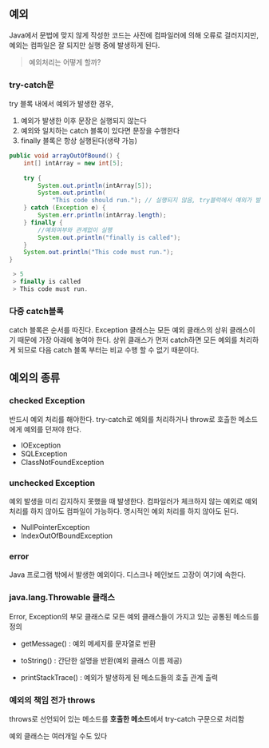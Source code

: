 ## 예외

Java에서 문법에 맞지 않게 작성한 코드는 사전에 컴파일러에 의해 오류로 걸러지지만, 예외는 컴파일은 잘 되지만 실행 중에 발생하게 된다.

> 예외처리는 어떻게 할까?

### try-catch문

try 블록 내에서 예외가 발생한 경우,

1. 예외가 발생한 이후 문장은 실행되지 않는다
2. 예외와 일치하는 catch 블록이 있다면 문장을 수행한다
3. finally 블록은 항상 실행된다(생략 가능)

```java
public void arrayOutOfBound() {
    int[] intArray = new int[5];
    
    try {
        System.out.println(intArray[5]);
        System.out.println(
            "This code should run."); // 실행되지 않음, try블럭에서 예외가 발생할 경우, 예외 발생 위치 이후의 문장들은 수행되지 않는다.
    } catch (Exception e) {
        System.err.println(intArray.length);
    } finally {
        //예외여부와 관계없이 실행
        System.out.println("finally is called");
    }
    System.out.println("This code must run.");
}
```

```java
 > 5
 > finally is called
 > This code must run.
```

### 다중 catch블록

catch 블록은 순서를 따진다. Exception 클래스는 모든 예외 클래스의 상위 클래스이기 때문에 가장 아래에 놓여야 한다. 상위 클래스가 먼저 catch하면 모든 예외를 처리하게 되므로 다음 catch 블록 부터는 비교 수행 할 수 없기 때문이다.

 ## 예외의 종류
 
### checked Exception
  
반드시 예외 처리를 해야한다. try-catch로 예외를 처리하거나 throw로 호출한 메소드에게 예외를 던져야 한다.
  
- IOException
- SQLException
- ClassNotFoundException
  
### unchecked Exception
  
예외 발생을 미리 감지하지 못했을 때 발생한다. 컴파일러가 체크하지 않는 예외로 예외 처리를 하지 않아도 컴파일이 가능하다. 명시적인 예외 처리를 하지 않아도 된다.
  
- NullPointerException
- IndexOutOfBoundException
  
### error
  
Java 프로그램 밖에서 발생한 예외이다. 디스크나 메인보드 고장이 여기에 속한다.

### java.lang.Throwable 클래스

  Error, Exception의 부모 클래스로 모든 예외 클래스들이 가지고 있는 공통된 메소드를 정의

  - getMessage() : 예외 메세지를 문자열로 반환

  - toString() : 간단한 설명을 반환(예외 클래스 이름 제공)

  - printStackTrace() : 예외가 발생하게 된 메소드들의 호출 관계 출력

### 예외의 책임 전가 throws

  throws로 선언되어 있는 메소드를 **호출한 메소드**에서 try-catch 구문으로 처리함

  예외 클래스는 여러개일 수도 있다
  



